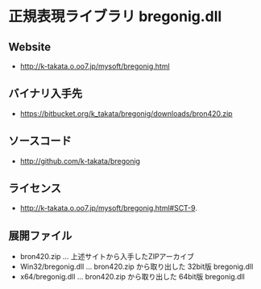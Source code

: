 ﻿# 正規表現ライブラリ bregonig.dll
## Website
- http://k-takata.o.oo7.jp/mysoft/bregonig.html

## バイナリ入手先
- https://bitbucket.org/k_takata/bregonig/downloads/bron420.zip

## ソースコード
- http://github.com/k-takata/bregonig

## ライセンス
- http://k-takata.o.oo7.jp/mysoft/bregonig.html#SCT-9.

## 展開ファイル
- bron420.zip … 上述サイトから入手したZIPアーカイブ
- Win32/bregonig.dll … bron420.zip から取り出した 32bit版 bregonig.dll
- x64/bregonig.dll … bron420.zip から取り出した 64bit版 bregonig.dll
